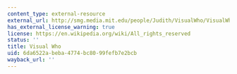 ```yaml
---
content_type: external-resource
external_url: http://smg.media.mit.edu/people/Judith/VisualWho/VisualWho.html
has_external_license_warning: true
license: https://en.wikipedia.org/wiki/All_rights_reserved
status: ''
title: Visual Who
uid: 6da6522a-beba-4774-bc80-99fefb7e2bcb
wayback_url: ''
---
```

